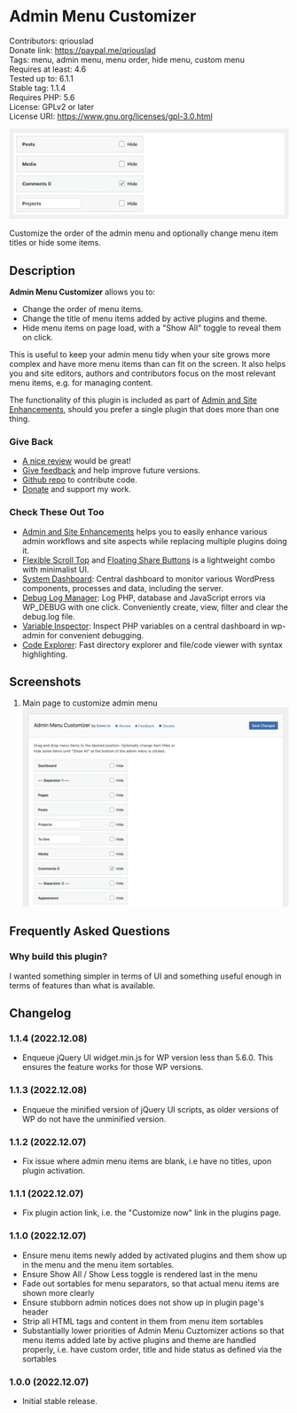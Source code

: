 # Admin Menu Customizer

Contributors: qriouslad  
Donate link: https://paypal.me/qriouslad  
Tags: menu, admin menu, menu order, hide menu, custom menu   
Requires at least: 4.6  
Tested up to: 6.1.1  
Stable tag: 1.1.4  
Requires PHP: 5.6  
License: GPLv2 or later  
License URI: https://www.gnu.org/licenses/gpl-3.0.html

![](.wordpress-org/banner-772x250.png)

Customize the order of the admin menu and optionally change menu item titles or hide some items.

## Description

**Admin Menu Customizer** allows you to:

* Change the order of menu items.
* Change the title of menu items added by active plugins and theme.
* Hide menu items on page load, with a "Show All" toggle to reveal them on click.

This is useful to keep your admin menu tidy when your site grows more complex and have more menu items than can fit on the screen. It also helps you and site editors, authors and contributors focus on the most relevant menu items, e.g. for managing content.

The functionality of this plugin is included as part of [Admin and Site Enhancements](https://wordpress.org/plugins/admin-site-enhancements/), should you prefer a single plugin that does more than one thing.

### Give Back

* [A nice review](https://wordpress.org/plugins/admin-menu-customizer/#reviews) would be great!
* [Give feedback](https://wordpress.org/support/plugin/admin-menu-customizer/) and help improve future versions.
* [Github repo](https://github.com/qriouslad/admin-menu-customizer) to contribute code.
* [Donate](https://paypal.me/qriouslad) and support my work.

### Check These Out Too

* [Admin and Site Enhancements](https://wordpress.org/plugins/admin-site-enhancements/) helps you to easily enhance various admin workflows and site aspects while replacing multiple plugins doing it.
* [Flexible Scroll Top](https://wordpress.org/plugins/flexible-scroll-top/) and [Floating Share Buttons](https://wordpress.org/plugins/floating-share-button/) is a lightweight combo with minimalist UI.
* [System Dashboard](https://wordpress.org/plugins/system-dashboard/): Central dashboard to monitor various WordPress components, processes and data, including the server.
* [Debug Log Manager](https://wordpress.org/plugins/debug-log-manager/): Log PHP, database and JavaScript errors via WP_DEBUG with one click. Conveniently create, view, filter and clear the debug.log file.
* [Variable Inspector](https://wordpress.org/plugins/variable-inspector/): Inspect PHP variables on a central dashboard in wp-admin for convenient debugging.
* [Code Explorer](https://wordpress.org/plugins/code-explorer/): Fast directory explorer and file/code viewer with syntax highlighting.

## Screenshots

1. Main page to customize admin menu
   ![Main page to customize admin menu](.wordpress-org/screenshot-1.png)

## Frequently Asked Questions

### Why build this plugin?

I wanted something simpler in terms of UI and something useful enough in terms of features than what is available.

## Changelog

### 1.1.4 (2022.12.08)

* Enqueue jQuery UI widget.min.js for WP version less than 5.6.0. This ensures the feature works for those WP versions.

### 1.1.3 (2022.12.08)

* Enqueue the minified version of jQuery UI scripts, as older versions of WP do not have the unminified version.

### 1.1.2 (2022.12.07)

* Fix issue where admin menu items are blank, i.e have no titles, upon plugin activation.

### 1.1.1 (2022.12.07)

* Fix plugin action link, i.e. the "Customize now" link in the plugins page.

### 1.1.0 (2022.12.07)

* Ensure menu items newly added by activated plugins and them show up in the menu and the menu item sortables.
* Ensure Show All / Show Less toggle is rendered last in the menu
* Fade out sortables for menu separators, so that actual menu items are shown more clearly
* Ensure stubborn admin notices does not show up in plugin page's header
* Strip all HTML tags and content in them from menu item sortables
* Substantially lower priorities of Admin Menu Cuztomizer actions so that menu items added late by active plugins and theme are handled properly, i.e. have custom order, title and hide status as defined via the sortables

### 1.0.0 (2022.12.07)

* Initial stable release. 